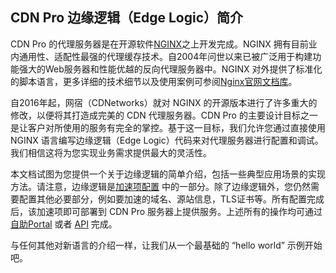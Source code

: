 ## CDN Pro 边缘逻辑（Edge Logic）简介

CDN Pro 的代理服务器是在开源软件[NGINX](http://nginx.org)之上开发完成。NGINX 拥有目前业内通用性、适配性最强的代理缓存技术。自2004年问世以来已被广泛用于构建功能强大的Web服务器和性能优越的反向代理服务器中。NGINX 对外提供了标准化的脚本语言，更多详细的技术细节以及使用案例可参阅[Nginx官网文档库](http://nginx.org/en/docs/)。

自2016年起，网宿（CDNetworks）就对 NGINX 的开源版本进行了许多重大的修改，以便将其打造成完美的 CDN 代理服务器。CDN Pro 的主要设计目标之一是让客户对所使用的服务有完全的掌控。基于这一目标，我们允许您通过直接使用 NGINX 语言编写边缘逻辑（Edge Logic）代码来对代理服务器进行配置和调试。我们相信这将为您实现业务需求提供最大的灵活性。

本文档试图为您提供一个关于边缘逻辑的简单介绍，包括一些典型应用场景的实现方法。请注意，边缘逻辑是[加速项配置](/apidocs#operation/createProperty) 中的一部分。除了边缘逻辑外，您仍然需要配置其他必要部分，例如要加速的域名、源站信息，TLS证书等。所有配置完成后，该加速项即可部署到 CDN Pro 服务器上提供服务。上述所有的操作均可通过 [自助Portal](https://console.cdnetworks.com/cdn) 或者 [API](/apidocs) 完成。

与任何其他对新语言的介绍一样，让我们从一个最基础的 “hello world” 示例开始吧。
